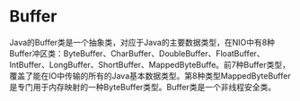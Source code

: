 # Buffer

Java的Buffer类是一个抽象类，对应于Java的主要数据类型，在NIO中有8种Buffer冲区类：ByteBuffer、CharBuffer、DoubleBuffer、FloatBuffer、IntBuffer、LongBuffer、ShortBuffer、MappedByteBuffe。前7种Buffer类型，覆盖了能在IO中传输的所有的Java基本数据类型。第8种类型MappedByteBuffer是专门用于内存映射的一种ByteBuffer类型。Buffer类是一个非线程安全类。

